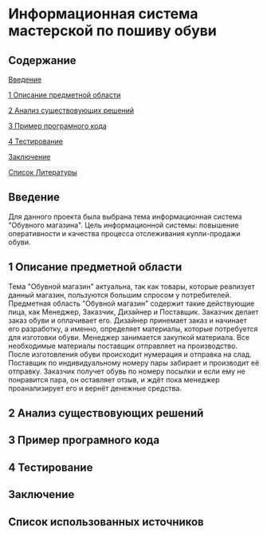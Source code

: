 # Информационная система мастерской по пошиву обуви
## Содержание
[Введение](#introduction)

[1 Описание предметной области](#PredmetnayaOblast)

[2 Анализ существовующих решений](#AnalizResheniy)

[3 Пример програмного кода](#Programma)

[4 Тестирование](#Test)

[Заключение](#Itog)

[Список Литературы](#Literatura)


<a name = "introduction"/>

## Введение

Для данного проекта была выбрана тема информационная система "Обувного магазина". Цель информационной системы: повышение оперативности и качества процесса отслеживания купли-продажи обуви.

<a name = "PredmetnayaOblast"/>

## 1 Описание предметной области
Тема "Обувной магазин" актуальна, так как товары, которые реализует данный магазин, пользуются большим спросом у потребителей.
Предметная область "Обувной магазин" содержит такие действующие лица, как Менеджер, Заказчик, Дизайнер и Поставщик.
Заказчик делает заказ обуви и оплачивает его. Дизайнер принемает заказ и начинает его разработку, а именно, определяет материалы, которые потребуется для изготовки обуви.
Менеджер занимается закупкой материала. Все необходимые материалы поставщик отправляет на производство. После изготовления обуви происходит нумерация и отправка на слад.
Поставщик по индивидуальному номеру пары забирает и производит её отправку.
Заказчик получет обувь по номеру посылки и если ему не понравится пара, он оставляет отзыв, и ждёт пока менеджер проанализирует его и вернёт денежные средства.


<a name = "AnalizResheniy"/>

## 2 Анализ существовующих решений


<a name = "Programma"/>

## 3 Пример програмного кода


<a name = "Test"/>

## 4 Тестирование


<a name = "Itog"/>

## Заключение


<a name = "Literatura"/>

## Список использованных источников
